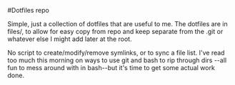 #Dotfiles repo

Simple, just a collection of dotfiles that are useful to me. The dotfiles are in files/, to allow for easy copy from repo and keep separate from the .git or whatever else I might add later at the root.

No script to create/modify/remove symlinks, or to sync a file list. I've read too much this morning on ways to use git and bash to rip through dirs --all fun to mess around with in bash--but it's time to get some actual work done.

